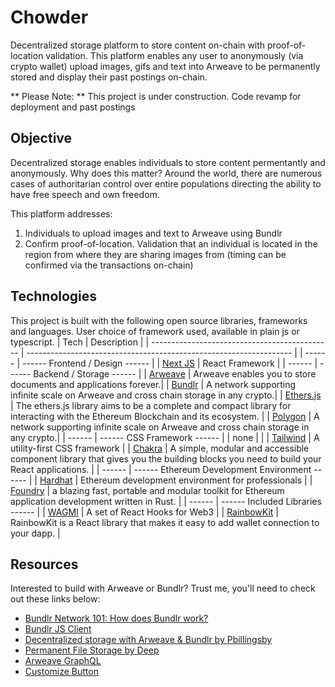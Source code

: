 # Chowder 
Decentralized storage platform to store content on-chain with proof-of-location validation. This platform enables any user to anonymously (via crypto wallet) upload images, gifs and text into Arweave to be permanently stored and display their past postings on-chain.

** Please Note: ** This project is under construction. Code revamp for deployment and past postings 

## Objective
Decentralized storage enables individuals to store content permentantly and anonymously. Why does this matter? Around the world, there are numerous cases of authoritarian control over entire populations directing the ability to have free speech and own freedom.

This platform addresses:
1. Individuals to upload images and text to Arweave using Bundlr
2. Confirm proof-of-location. Validation that an individual is located in the region from where they are sharing images from (timing can be confirmed via the transactions on-chain)

## Technologies
This project is built with the following open source libraries, frameworks and languages. User choice of framework used, available in plain js or typescript.
| Tech | Description |
| --------------------------------------------- | ------------------------------------------------------------------ |
| ------ | ------  Frontend / Design ------ |
| [Next JS](https://nextjs.org/) | React Framework |
| ------ | ------ Backend / Storage ------ |
| [Arweave](https://arweave.app/) | Arweave enables you to store documents and applications forever.|
| [Bundlr](https://bundlr.network/) | A network supporting infinite scale on Arweave and cross chain storage in any crypto.|
| [Ethers.js](https://docs.ethers.io/) | The ethers.js library aims to be a complete and compact library for interacting with the Ethereum Blockchain and its ecosystem. |
| [Polygon](polygon.technology/) | A network supporting infinite scale on Arweave and cross chain storage in any crypto.|
| ------ | ------ CSS Framework ------ |
| none | |
| [Tailwind](https://tailwindcss.com/) | A utility-first CSS framework |
| [Chakra](https://chakra-ui.com/) | A simple, modular and accessible component library that gives you the building blocks you need to build your React applications. |
| ------ | ------ Ethereum Development Environment ------ |
| [Hardhat](https://hardhat.org/) | Ethereum development environment for professionals |
| [Foundry](https://getfoundry.sh/) | a blazing fast, portable and modular toolkit for Ethereum application development written in Rust. |
| ------ | ------ Included Libraries ------ |
| [WAGMI](https://wagmi.sh/) | A set of React Hooks for Web3 |
| [RainbowKit](https://www.rainbowkit.com/docs/introduction) | RainbowKit is a React library that makes it easy to add wallet connection to your dapp. |

## Resources 
Interested to build with Arweave or Bundlr? Trust me, you'll need to check out these links below:
- [Bundlr Network 101: How does Bundlr work?](https://medium.com/bundlr-network/bundlr-network-101-how-does-bundlr-work-a8759d7e338e)
- [Bundlr JS Client](https://docs.bundlr.network/docs/client/js#get-the-loaded-wallets-address)
- [Decentralized storage with Arweave & Bundlr by Pbillingsby](https://pbillingsby.hashnode.dev/decentralized-storage-with-arweave-and-bundlr#comments-list)
- [Permanent File Storage by Deep](https://dev.to/deep1144/permanent-file-storage-for-web3-apps-with-arweave-bundlr-nextjs-rainbowkit-and-wagmi-3d57)
- [Arweave GraphQL](https://arweave.net/graphql)
- [Customize Button](https://medium.com/web-dev-survey-from-kyoto/how-to-customize-the-file-upload-button-in-react-b3866a5973d8)
